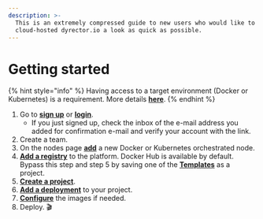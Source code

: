 ```yaml
---
description: >-
  This is an extremely compressed guide to new users who would like to give
  cloud-hosted dyrector.io a look as quick as possible.
---
```


# Getting started

{% hint style="info" %}
Having access to a target environment (Docker or Kubernetes) is a requirement. More details [**here**](../basics/components.md#node).
{% endhint %}

1. Go to [**sign up**](https://app.dyrectorio.com/auth/register) or [**login**](https://app.dyrectorio.com).
   * If you just signed up, check the inbox of the e-mail address you added for confirmation e-mail and verify your account with the link.
2. Create a team.
3. On the nodes page [**add**](../docs/tutorials/register-your-node.md) a new Docker or Kubernetes orchestrated node.
4. [**Add a registry**](../docs/tutorials/add-your-registry/) to the platform. Docker Hub is available by default. Bypass this step and step 5 by saving one of the [**Templates**](../features/templates/) as a project.
5. [**Create a project**](../docs/tutorials/create-your-product/).
6. [**Add a deployment**](../docs/tutorials/deploy-your-product.md) to your project.
7. [**Configure**](../docs/features/configuration-management.md) the images if needed.
8. Deploy. 🎬
